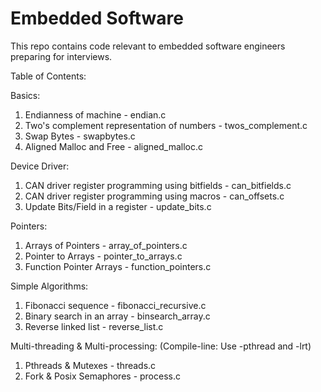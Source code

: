 # Embedded Software
This repo contains code relevant to embedded software engineers preparing for interviews.

Table of Contents:

Basics:
1. Endianness of machine - endian.c
2. Two's complement representation of numbers - twos_complement.c
3. Swap Bytes - swapbytes.c
4. Aligned Malloc and Free - aligned_malloc.c

Device Driver:
1. CAN driver register programming using bitfields - can_bitfields.c
2. CAN driver register programming using macros - can_offsets.c
3. Update Bits/Field in a register - update_bits.c

Pointers:
1. Arrays of Pointers - array_of_pointers.c
2. Pointer to Arrays - pointer_to_arrays.c
3. Function Pointer Arrays - function_pointers.c

Simple Algorithms:
1. Fibonacci sequence - fibonacci_recursive.c
2. Binary search in an array - binsearch_array.c
3. Reverse linked list - reverse_list.c

Multi-threading & Multi-processing: (Compile-line: Use -pthread and -lrt)
1. Pthreads & Mutexes - threads.c
2. Fork & Posix Semaphores - process.c
